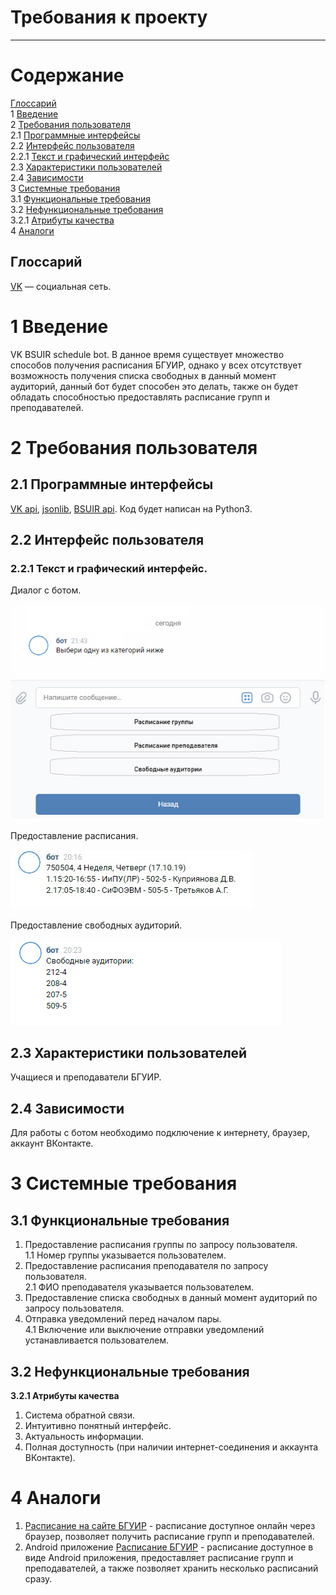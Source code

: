 
# Требования к проекту

---

# Содержание
  [Глоссарий](#glossary)  
1 [Введение](#intro)  
2 [Требования пользователя](#user_requirements)  
2.1 [Программные интерфейсы](#program_interfaces)  
2.2 [Интерфейс пользователя](#user_interface)  
2.2.1 [Текст и графический интерфейс](#UI)   
2.3 [Характеристики пользователей](#user)  
2.4 [Зависимости](#dependencies)    
3 [Системные требования](#system_requirements)  
3.1 [Функциональные требования](#functional_requirements)  
3.2 [Нефункциональные требования](#non_functional_requirements)  
3.2.1 [Атрибуты качества](#quality_attributes)   
4 [Аналоги](#analogs)

<a name="glossary"/>

## Глоссарий
[VK](http://vk.com) — социальная сеть.

<a name="intro"/>

# 1 Введение

VK BSUIR schedule bot. В данное время существует множество способов получения расписания БГУИР, однако у всех отсутствует возможность получения списка свободных в данный момент аудиторий, данный бот будет способен это делать, также он будет обладать способностью предоставлять расписание групп и преподавателей.  

<a name="user_requirements"/>

# 2 Требования пользователя 

<a name="program_interfaces"/>

## 2.1 Программные интерфейсы
[VK api](https://pypi.org/project/vk-api/), [jsonlib](https://docs.python.org/3/library/json.html), [BSUIR api](https://iis.bsuir.by/login). Код будет написан на Python3. 

<a name="user_interface"/>

## 2.2 Интерфейс пользователя

<a name="UI"/>

### 2.2.1 Текст и графический интерфейс. 

Диалог с ботом.

![GitHub Logo](/Mockups/UI.jpg)

Предоставление расписания.

![GitHub Logo](/Mockups/Schedule.jpg)

Предоставление свободных аудиторий.

![GitHub Logo](/Mockups/Cabinets.jpg)

<a name="user"/>

## 2.3 Характеристики пользователей
Учащиеся и преподаватели БГУИР.

<a name="dependencies"/>

## 2.4 Зависимости
Для работы с ботом необходимо подключение к интернету, браузер, аккаунт ВКонтакте.

<a name="system_requirements"/>

# 3 Системные требования

<a name="functional_requirements"/>

## 3.1 Функциональные требования
1. Предоставление расписания группы по запросу пользователя.  
1.1 Номер группы указывается пользователем.  
2. Предоставление расписания преподавателя по запросу пользователя.  
2.1 ФИО преподавателя указывается пользователем.  
3. Предоставление списка свободных в данный момент аудиторий по запросу пользователя.  
4. Отправка уведомлений перед началом пары.  
4.1 Включение или выключение отправки уведомлений устанавливается пользователем.  

<a name="non_functional_requirements"/>

## 3.2 Нефункциональные требования

<a name="quality_attributes"/>

**3.2.1 Атрибуты качества**

1. Система обратной связи.  
2. Интуитивно понятный интерфейс.  
3. Актуальность информации.  
4. Полная доступность (при наличии интернет-соединения и аккаунта ВКонтакте).  

<a name="analogs"/>

# 4 Аналоги
1. [Расписание на сайте БГУИР](https://iis.bsuir.by/schedule) - расписание доступное онлайн через браузер, позволяет получить расписание групп и преподавателей.
2. Android приложение [Расписание БГУИР](https://play.google.com/store/apps/details?id=com.bakan.universchedule&hl=ru) - расписание доступное в виде Android приложения, предоставляет расписание групп и преподавателей, а также позволяет хранить несколько расписаний сразу.
